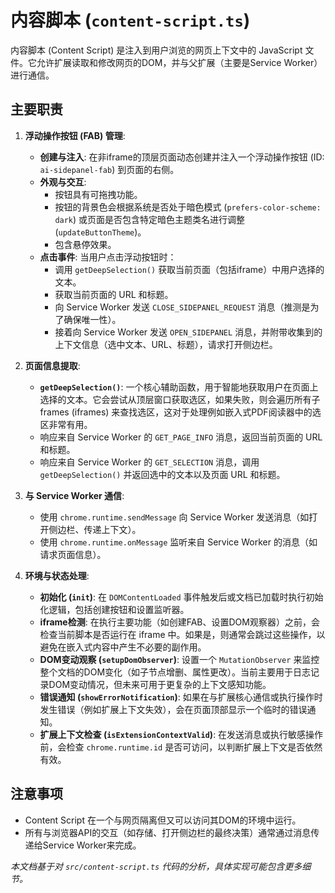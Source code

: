 # 内容脚本 (`content-script.ts`)

内容脚本 (Content Script) 是注入到用户浏览的网页上下文中的 JavaScript 文件。它允许扩展读取和修改网页的DOM，并与父扩展（主要是Service Worker）进行通信。

## 主要职责

1.  **浮动操作按钮 (FAB) 管理**:
    *   **创建与注入**: 在非iframe的顶层页面动态创建并注入一个浮动操作按钮 (ID: `ai-sidepanel-fab`) 到页面的右侧。
    *   **外观与交互**:
        *   按钮具有可拖拽功能。
        *   按钮的背景色会根据系统是否处于暗色模式 (`prefers-color-scheme: dark`) 或页面是否包含特定暗色主题类名进行调整 (`updateButtonTheme`)。
        *   包含悬停效果。
    *   **点击事件**: 当用户点击浮动按钮时：
        *   调用 `getDeepSelection()` 获取当前页面（包括iframe）中用户选择的文本。
        *   获取当前页面的 URL 和标题。
        *   向 Service Worker 发送 `CLOSE_SIDEPANEL_REQUEST` 消息（推测是为了确保唯一性）。
        *   接着向 Service Worker 发送 `OPEN_SIDEPANEL` 消息，并附带收集到的上下文信息（选中文本、URL、标题），请求打开侧边栏。

2.  **页面信息提取**:
    *   **`getDeepSelection()`**: 一个核心辅助函数，用于智能地获取用户在页面上选择的文本。它会尝试从顶层窗口获取选区，如果失败，则会遍历所有子 frames (iframes) 来查找选区，这对于处理例如嵌入式PDF阅读器中的选区非常有用。
    *   响应来自 Service Worker 的 `GET_PAGE_INFO` 消息，返回当前页面的 URL 和标题。
    *   响应来自 Service Worker 的 `GET_SELECTION` 消息，调用 `getDeepSelection()` 并返回选中的文本以及页面 URL 和标题。

3.  **与 Service Worker 通信**:
    *   使用 `chrome.runtime.sendMessage` 向 Service Worker 发送消息（如打开侧边栏、传递上下文）。
    *   使用 `chrome.runtime.onMessage` 监听来自 Service Worker 的消息（如请求页面信息）。

4.  **环境与状态处理**:
    *   **初始化 (`init`)**: 在 `DOMContentLoaded` 事件触发后或文档已加载时执行初始化逻辑，包括创建按钮和设置监听器。
    *   **iframe检测**: 在执行主要功能（如创建FAB、设置DOM观察器）之前，会检查当前脚本是否运行在 iframe 中。如果是，则通常会跳过这些操作，以避免在嵌入式内容中产生不必要的副作用。
    *   **DOM变动观察 (`setupDomObserver`)**: 设置一个 `MutationObserver` 来监控整个文档的DOM变化（如子节点增删、属性更改）。当前主要用于日志记录DOM变动情况，但未来可用于更复杂的上下文感知功能。
    *   **错误通知 (`showErrorNotification`)**: 如果在与扩展核心通信或执行操作时发生错误（例如扩展上下文失效），会在页面顶部显示一个临时的错误通知。
    *   **扩展上下文检查 (`isExtensionContextValid`)**: 在发送消息或执行敏感操作前，会检查 `chrome.runtime.id` 是否可访问，以判断扩展上下文是否依然有效。

## 注意事项

*   Content Script 在一个与网页隔离但又可以访问其DOM的环境中运行。
*   所有与浏览器API的交互（如存储、打开侧边栏的最终决策）通常通过消息传递给Service Worker来完成。

*本文档基于对 `src/content-script.ts` 代码的分析，具体实现可能包含更多细节。* 